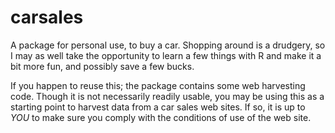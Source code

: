 carsales
========

A package for personal use, to buy a car. Shopping around is a drudgery, so I may as well take the opportunity to learn a few things with R and make it a bit more fun, and possibly save a few bucks.

If you happen to reuse this; the package contains some web harvesting code. Though it is not necessarily readily usable, you may be using this as a starting point to harvest data from a car sales web sites. If so, it is up to *YOU* to make sure you comply with the conditions of use of the web site. 
